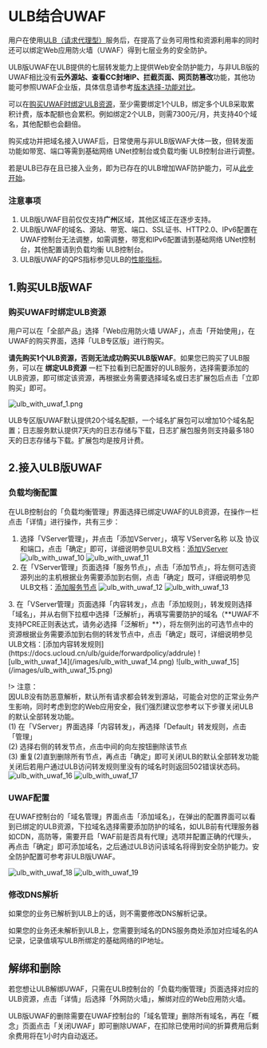 # ULB结合UWAF
用户在使用[ULB（请求代理型）](https://docs.ucloud.cn/ulb/intro/architecture?id=%e5%a4%96%e7%bd%91ulb7)服务后，在提高了业务可用性和资源利用率的同时还可以绑定Web应用防火墙（UWAF）得到七层业务的安全防护。

ULB版UWAF在ULB提供的七层转发能力上提供Web安全防护能力，与非ULB版的UWAF相比没有**云外源站、查看CC封堵IP、拦截页面、网页防篡改**功能，其他功能可参照UWAF企业版，具体信息请参考[版本选择-功能对比](/uewaf/steer/Version_selection?id=功能说明)。

  
可以在[购买UWAF时绑定ULB资源](/uewaf/use/ULB_with_UWAF?id=购买UWAF时绑定ULB资源)，至少需要绑定1个ULB，绑定多个ULB采取累积计费，版本配额也会累积。例如绑定2个ULB，则需7300元/月，共支持40个域名，其他配额也会翻倍。

购买成功并把域名接入UWAF后，日常使用与非ULB版WAF大体一致，但转发面功能如带宽、端口等需到基础网络 UNet控制台或负载均衡 ULB控制台进行调整。

若是ULB已存在且已接入业务，即为已存在的ULB增加WAF防护能力，可从[此步开始](/uewaf/use/ULB_with_UWAF?id=anchor)。

### 注意事项

1. ULB版UWAF目前仅仅支持**广州**区域，其他区域正在逐步支持。  
2. ULB版UWAF的域名、源站、带宽、端口、SSL证书、HTTP2.0、IPv6配置在UWAF控制台无法调整，如需调整，带宽和IPv6配置请到基础网络 UNet控制台，其他配置请到负载均衡 ULB控制台。
3. ULB版UWAF的QPS指标参见ULB的[性能指标](https://docs.ucloud.cn/ulb/intro/performance)。


## 1.购买ULB版WAF

### 购买UWAF时绑定ULB资源

用户可以在「全部产品」选择「Web应用防火墙 UWAF」，点击「开始使用」，在UWAF的购买界面，选择「ULB专区版」进行购买。

**请先购买1个ULB资源，否则无法成功购买ULB版WAF**。如果您已购买了ULB服务，可以在 **绑定ULB资源** 一栏下拉看到已配置好的ULB服务，选择需要添加的ULB资源，即可绑定该资源，再根据业务需要选择域名或日志扩展包后点击「立即购买」即可。

![ulb_with_uwaf_1.png](/images/ulb_with_uwaf_1.png)

ULB专区版UWAF默认提供20个域名配额，一个域名扩展包可以增加10个域名配置；日志服务默认提供7天内的日志存储与下载，日志扩展包服务则支持最多180天的日志存储与下载。扩展包均是按月计费。


## 2.接入ULB版UWAF

### 负载均衡配置

在ULB控制台的「负载均衡管理」界面选择已绑定UWAF的ULB资源，在操作一栏点击「详情」进行操作，共有三步：

1. 选择「VServer管理」，并点击「添加VServer」，填写 VServer名称 以及 协议和端口，点击「确定」即可，详细说明参见ULB文档：[添加VServer](https://docs.ucloud.cn/ulb/guide/vserver/createvserver)
![ulb_with_uwaf_10](/images/ulb_with_uwaf_10.png)
![ulb_with_uwaf_11](/images/ulb_with_uwaf_11.png)
2. 在「VServer管理」页面选择「服务节点」，点击「添加节点」，将左侧可选资源列出的主机根据业务需要添加到右侧，点击「确定」既可，详细说明参见ULB文档：[添加服务节点](https://docs.ucloud.cn/ulb/guide/realserver/addrealserver)
![ulb_with_uwaf_12](/images/ulb_with_uwaf_12.png)
![ulb_with_uwaf_13](/images/ulb_with_uwaf_13.png)
<div id='anchor'></div>
3. 在「VServer管理」页面选择「内容转发」，点击「添加规则」，转发规则选择「域名」，并从右侧下拉框中选择「泛解析」，再填写需要防护的域名（**UWAF不支持PCRE正则表达式，请务必选择「泛解析」**），将左侧列出的可选节点中的资源根据业务需要添加到右侧的转发节点中，点击「确定」既可，详细说明参见ULB文档：[添加内容转发规则](https://docs.ucloud.cn/ulb/guide/forwardpolicy/addrule)
![ulb_with_uwaf_14](/images/ulb_with_uwaf_14.png)
![ulb_with_uwaf_15](/images/ulb_with_uwaf_15.png)

!> 注意：  
因ULB没有防恶意解析，默认所有请求都会转发到源站，可能会对您的正常业务产生影响，同时考虑到您的Web应用安全，我们强烈建议您参考以下步骤关闭ULB的默认全部转发功能。  
(1) 在「VServer」界面选择「内容转发」，再选择「Default」转发规则，点击「管理」  
(2) 选择右侧的转发节点，点击中间的向左按钮删除该节点  
(3) 重复(2)直到删除所有节点，再点击「确定」即可关闭ULB的默认全部转发功能  
关闭后若用户通过ULB访问转发规则里没有的域名时则返回502错误状态码。  
![ulb_with_uwaf_16](/images/ulb_with_uwaf_16.png)
![ulb_with_uwaf_17](/images/ulb_with_uwaf_17.png)

### UWAF配置

在UWAF控制台的「域名管理」界面点击「添加域名」，在弹出的配置界面可以看到已绑定的ULB资源，下拉域名选择需要添加防护的域名，如ULB前有代理服务器如CDN，高防等，需要开启「WAF前是否具有代理」选项并配置正确的代理头，再点击「确定」即可添加域名，之后通过ULB访问该域名将得到安全防护能力。安全防护配置可参考非ULB版UWAF。

![ulb_with_uwaf_18](/images/ulb_with_uwaf_18.png)
![ulb_with_uwaf_19](/images/ulb_with_uwaf_19.png)

### 修改DNS解析

如果您的业务已解析到ULB上的话，则不需要修改DNS解析记录。

如果您的业务还未解析到ULB上，您需要到域名的DNS服务商处添加对应域名的A记录，记录值填写ULB所绑定的基础网络的IP地址。

## 解绑和删除

若您想让ULB解绑UWAF，只需在ULB控制台的「负载均衡管理」页面选择对应的ULB资源，点击「详情」后选择「外网防火墙」，解绑对应的Web应用防火墙。

ULB版UWAF的删除需要在UWAF控制台的「域名管理」删除所有域名，再在「概念」页面点击「关闭UWAF」即可删除UWAF，在扣除已使用时间的折算费用后剩余费用将在1小时内自动返还。
